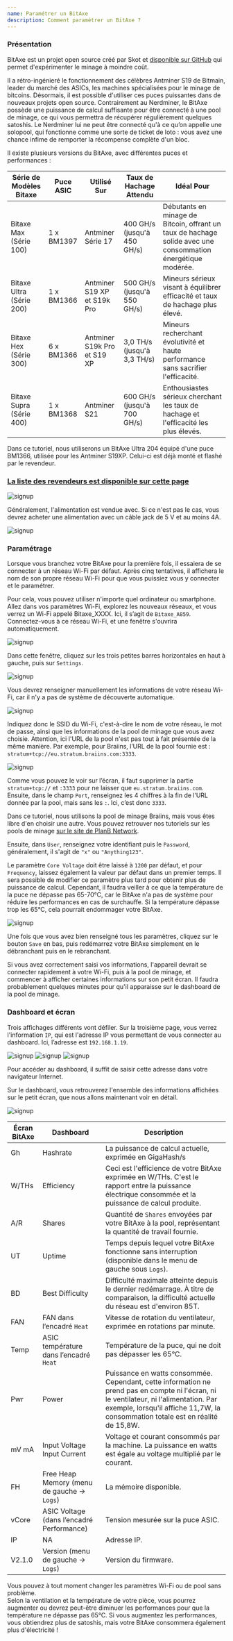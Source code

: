 ```yaml
---
name: Paramétrer un BitAxe
description: Comment paramétrer un BitAxe ?
---
```


### Présentation

BitAxe est un projet open source créé par Skot et [disponible sur GitHub](https://github.com/skot/bitaxe) qui permet d'expérimenter le minage à moindre coût.

Il a rétro-ingénieré le fonctionnement des célèbres Antminer S19 de Bitmain, leader du marché des ASICs, les machines spécialisées pour le minage de bitcoins. Désormais, il est possible d'utiliser ces puces puissantes dans de nouveaux projets open source. Contrairement au Nerdminer, le BitAxe possède une puissance de calcul suffisante pour être connecté à une pool de minage, ce qui vous permettra de récupérer régulièrement quelques satoshis. Le Nerdminer lui ne peut être connecté qu'à ce qu’on appelle une solopool, qui fonctionne comme une sorte de ticket de loto : vous avez une chance infime de remporter la récompense complète d'un bloc.


Il existe plusieurs versions du BitAxe, avec différentes puces et performances :

| Série de Modèles Bitaxe  | Puce ASIC  | Utilisé Sur                 | Taux de Hachage Attendu     | Idéal Pour                                                                                                   |
| ------------------------ | ---------- | --------------------------- | --------------------------- | ------------------------------------------------------------------------------------------------------------ |
| Bitaxe Max (Série 100)   | 1 x BM1397 | Antminer Série 17           | 400 GH/s (jusqu'à 450 GH/s) | Débutants en minage de Bitcoin, offrant un taux de hachage solide avec une consommation énergétique modérée. |
| Bitaxe Ultra (Série 200) | 1 x BM1366 | Antminer S19 XP et S19k Pro | 500 GH/s (jusqu'à 550 GH/s) | Mineurs sérieux visant à équilibrer efficacité et taux de hachage plus élevé.                                |
| Bitaxe Hex (Série 300)   | 6 x BM1366 | Antminer S19k Pro et S19 XP | 3,0 TH/s (jusqu'à 3,3 TH/s) | Mineurs recherchant évolutivité et haute performance sans sacrifier l'efficacité.                            |
| Bitaxe Supra (Série 400) | 1 x BM1368 | Antminer S21                | 600 GH/s (jusqu'à 700 GH/s) | Enthousiastes sérieux cherchant les taux de hachage et l'efficacité les plus élevés.                         |

Dans ce tutoriel, nous utiliserons un BitAxe Ultra 204 équipé d'une puce BM1366, utilisée pour les Antminer S19XP. Celui-ci est déjà monté et flashé par le revendeur.

### [La liste des revendeurs est disponible sur cette page](https://bitaxe.org/legit.html)

![signup](assets/2.webp)

Généralement, l'alimentation est vendue avec. Si ce n'est pas le cas, vous devrez acheter une alimentation avec un câble jack de 5 V et au moins 4A.

![signup](assets/1.webp)

### Paramétrage

Lorsque vous branchez votre BitAxe pour la première fois, il essaiera de se connecter à un réseau Wi-Fi par défaut. Après cinq tentatives, il affichera le nom de son propre réseau Wi-Fi pour que vous puissiez vous y connecter et le paramétrer.

Pour cela, vous pouvez utiliser n'importe quel ordinateur ou smartphone. Allez dans vos paramètres Wi-Fi, explorez les nouveaux réseaux, et vous verrez un Wi-Fi appelé Bitaxe_XXXX. Ici, il s’agit de `Bitaxe_A859`. Connectez-vous à ce réseau Wi-Fi, et une fenêtre s'ouvrira automatiquement.

![signup](assets/3.webp)

Dans cette fenêtre, cliquez sur les trois petites barres horizontales en haut à gauche, puis sur `Settings`.

![signup](assets/4.webp)

Vous devrez renseigner manuellement les informations de votre réseau Wi-Fi, car il n'y a pas de système de découverte automatique.

![signup](assets/5.webp)

Indiquez donc le SSID du Wi-Fi, c'est-à-dire le nom de votre réseau, le mot de passe, ainsi que les informations de la pool de minage que vous avez choisie. Attention, ici l'URL de la pool n'est pas tout à fait présentée de la même manière. Par exemple, pour Braiins, l’URL de la pool fournie est : `stratum+tcp://eu.stratum.braiins.com:3333`.

![signup](assets/6.webp)

Comme vous pouvez le voir sur l’écran, il faut supprimer la partie `stratum+tcp://` et `:3333` pour ne laisser que `eu.stratum.braiins.com`. Ensuite, dans le champ `Port`, renseignez les 4 chiffres à la fin de l’URL donnée par la pool, mais sans les `:`. Ici, c’est donc `3333`.

Dans ce tutoriel, nous utilisons la pool de minage Braiins, mais vous êtes libre d'en choisir une autre. Vous pouvez retrouver nos tutoriels sur les pools de minage [sur le site de PlanB Network](https://planb.network/en/tutorials/mining).

Ensuite, dans `User`, renseignez votre identifiant puis le `Password`, généralement, il s'agit de `"x"` ou `"Anything123"`.

Le paramètre `Core Voltage` doit être laissé à `1200` par défaut, et pour `Frequency`, laissez également la valeur par défaut dans un premier temps. Il sera possible de modifier ce paramètre plus tard pour obtenir plus de puissance de calcul. Cependant, il faudra veiller à ce que la température de la puce ne dépasse pas 65-70°C, car le BitAxe n'a pas de système pour réduire les performances en cas de surchauffe. Si la température dépasse trop les 65°C, cela pourrait endommager votre BitAxe.

![signup](assets/7.webp)

Une fois que vous avez bien renseigné tous les paramètres, cliquez sur le bouton `Save` en bas, puis redémarrez votre BitAxe simplement en le débranchant puis en le rebranchant.

Si vous avez correctement saisi vos informations, l'appareil devrait se connecter rapidement à votre Wi-Fi, puis à la pool de minage, et commencer à afficher certaines informations sur son petit écran. Il faudra probablement quelques minutes pour qu'il apparaisse sur le dashboard de la pool de minage.

### Dashboard et écran

Trois affichages différents vont défiler. Sur la troisième page, vous verrez l'information `IP`, qui est l'adresse IP vous permettant de vous connecter au dashboard. Ici, l’adresse est `192.168.1.19`.

![signup](assets/8.webp) ![signup](assets/9.webp) ![signup](assets/10.webp)

Pour accéder au dashboard, il suffit de saisir cette adresse dans votre navigateur Internet.

Sur le dashboard, vous retrouverez l'ensemble des informations affichées sur le petit écran, que nous allons maintenant voir en détail.

![signup](assets/11.webp)

| Écran BitAxe | Dashboard                                   | Description                                                                                                                                                                                                               |
| ------------ | ------------------------------------------- | ------------------------------------------------------------------------------------------------------------------------------------------------------------------------------------------------------------------------- |
| Gh           | Hashrate                                    | La puissance de calcul actuelle, exprimée en GigaHash/s                                                                                                                                                                   |
| W/THs        | Efficiency                                  | Ceci est l'efficience de votre BitAxe exprimée en W/THs. C'est le rapport entre la puissance électrique consommée et la puissance de calcul produite.                                                                     |
| A/R          | Shares                                      | Quantité de `Shares` envoyées par votre BitAxe à la pool, représentant la quantité de travail fournie.                                                                                                                    |
| UT           | Uptime                                      | Temps depuis lequel votre BitAxe fonctionne sans interruption (disponible dans le menu de gauche sous `Logs`).                                                                                                            |
| BD           | Best Difficulty                             | Difficulté maximale atteinte depuis le dernier redémarrage. À titre de comparaison, la difficulté actuelle du réseau est d'environ 85T.                                                                                   |
| FAN          | FAN dans l’encadré `Heat`                   | Vitesse de rotation du ventilateur, exprimée en rotations par minute.                                                                                                                                                     |
| Temp         | ASIC température dans l’encadré `Heat`      | Température de la puce, qui ne doit pas dépasser les 65°C.                                                                                                                                                                |
| Pwr          | Power                                       | Puissance en watts consommée. Cependant, cette information ne prend pas en compte ni l'écran, ni le ventilateur, ni l'alimentation. Par exemple, lorsqu'il affiche 11,7W, la consommation totale est en réalité de 15,8W. |
| mV mA        | Input Voltage Input Current                 | Voltage et courant consommés par la machine. La puissance en watts est égale au voltage multiplié par le courant.                                                                                                         |
| FH           | Free Heap Memory (menu de gauche -> `Logs`) | La mémoire disponible.                                                                                                                                                                                                    |
| vCore        | ASIC Voltage (dans l’encadré Performance)   | Tension mesurée sur la puce ASIC.                                                                                                                                                                                         |
| IP           | NA                                          | Adresse IP.                                                                                                                                                                                                               |
| V2.1.0       | Version (menu de gauche -> `Logs`)          | Version du firmware.                                                                                                                                                                                                      |

Vous pouvez à tout moment changer les paramètres Wi-Fi ou de pool sans problème.  
Selon la ventilation et la température de votre pièce, vous pourrez augmenter ou devrez peut-être diminuer les performances pour que la température ne dépasse pas 65°C. Si vous augmentez les performances, vous obtiendrez plus de satoshis, mais votre BitAxe consommera également plus d'électricité !
